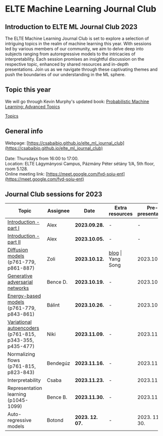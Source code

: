 # ELTE Machine Learning Journal Club

## Introduction to ELTE ML Journal Club 2023

The ELTE Machine Learning Journal Club is set to explore a selection of intriguing topics in the realm of machine learning this year. With sessions led by various members of our community, we aim to delve deep into subjects ranging from autoregressive models to the intricacies of interpretability. Each session promises an insightful discussion on the respective topic, enhanced by shared resources and in-depth presentations. Join us as we navigate through these captivating themes and push the boundaries of our understanding in the ML sphere.

## Topic this year

We will go through Kevin Murphy's updated book: [Probabilistic Machine Learning: Advanced Topics](https://probml.github.io/pml-book/book2.html)

[Topics](https://docs.google.com/spreadsheets/d/1D7IOLMWKjIejQbe4vrlD-8T11quihJInTaMmgtlMdtU/edit#gid=0)

## General info

Webpage: [https://csabaibio.github.io/elte_ml_journal_club](https://csabaibio.github.io/elte_ml_journal_club) <br>
<br>
Date: Thursdays from 16:00 to 17:00. <br>
Location: ELTE Lágymányosi Campus, Pázmány Péter sétány 1/A, 5th floor, room 5.128. <br>
Online meeting link: [https://meet.google.com/fvd-soiu-ent](https://meet.google.com/fvd-soiu-ent) <br>

## Journal Club sessions for 2023

| Topic | Assignee | Date | Extra resources | Pre-presentation |
|-------|----------|------|-----------------|--------------|
| [Introduction - part I](https://docs.google.com/presentation/d/1Xa52kHUG9uDP8u9I0prwXoGlFzCpNzCU_c0G4zgPOfU/edit?usp=sharing) | Alex | **2023.09.28.** | - | - |
| [Introduction - part II](https://docs.google.com/presentation/d/1Xa52kHUG9uDP8u9I0prwXoGlFzCpNzCU_c0G4zgPOfU/edit?usp=sharing) | Alex | **2023.10.05.** | - | - |
| [Diffusion models](https://docs.google.com/presentation/d/1gA43mItH6IFGgo3d6H6iYQZye5AZx6Q1UIy2lAbM20U/edit?usp=sharing)<br>(p761-779, p861-887) | Zoli | **2023.10.12.** | [blog](#) \| Yang Song | 2023.10.04. |
| [Generative adversarial networks](https://docs.google.com/presentation/d/1XMTF1zOUxqsgxPrEyRQe_wTd_sw9srZ4PXpcsYcPd2g/edit?usp=sharing) | Bence D. | **2023.10.19.** | - | 2023.10.11. |
| [Energy-based models](https://docs.google.com/presentation/d/1-s-QZeisUcqUFmYTz5tpwwqp7xWgR1KJ/edit?usp=sharing&ouid=113919100217127339445&rtpof=true&sd=true) (p761-779, p843-861) | Bálint | **2023.10.26.** | - | 2023.10.18. |
| [Variational autoencoders](https://docs.google.com/presentation/d/1wnWS2tyu6uoezZOOYq1RE18WqTK28D23UlOiNXvwP30/edit?pli=1#slide=id.p) (p761-815, p343-355, p435-477) | Niki | **2023.11.09.** | - | 2023.11.02. |
| Normalizing flows<br>(p761-815, p823-843) | Bendegúz | **2023.11.16.** | - | 2023.11.08. |
| Interpretability | Csaba | **2023.11.23.** | - | 2023.11.15. |
| Representation learning<br>(p1045-1099) | Bence B. | **2023.11.30.** | - | 2023.11.22. |
| Auto-regressive models | Botond | **2023. 12. 07.** | - | 2023. 11. 30.|



